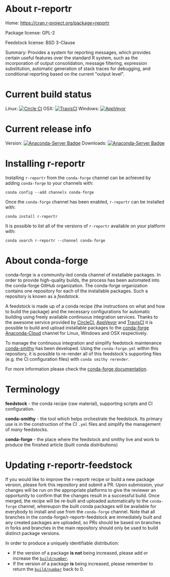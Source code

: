 About r-reportr
===============

Home: https://cran.r-project.org/package=reportr

Package license: GPL-2

Feedstock license: BSD 3-Clause

Summary: Provides a system for reporting messages, which provides certain useful features over the standard R system, such as the incorporation of output consolidation, message filtering, expression substitution, automatic generation of stack traces for debugging, and conditional reporting based on the current "output level".



Current build status
====================

Linux: [![Circle CI](https://circleci.com/gh/conda-forge/r-reportr-feedstock.svg?style=shield)](https://circleci.com/gh/conda-forge/r-reportr-feedstock)
OSX: [![TravisCI](https://travis-ci.org/conda-forge/r-reportr-feedstock.svg?branch=master)](https://travis-ci.org/conda-forge/r-reportr-feedstock)
Windows: [![AppVeyor](https://ci.appveyor.com/api/projects/status/github/conda-forge/r-reportr-feedstock?svg=True)](https://ci.appveyor.com/project/conda-forge/r-reportr-feedstock/branch/master)

Current release info
====================
Version: [![Anaconda-Server Badge](https://anaconda.org/conda-forge/r-reportr/badges/version.svg)](https://anaconda.org/conda-forge/r-reportr)
Downloads: [![Anaconda-Server Badge](https://anaconda.org/conda-forge/r-reportr/badges/downloads.svg)](https://anaconda.org/conda-forge/r-reportr)

Installing r-reportr
====================

Installing `r-reportr` from the `conda-forge` channel can be achieved by adding `conda-forge` to your channels with:

```
conda config --add channels conda-forge
```

Once the `conda-forge` channel has been enabled, `r-reportr` can be installed with:

```
conda install r-reportr
```

It is possible to list all of the versions of `r-reportr` available on your platform with:

```
conda search r-reportr --channel conda-forge
```


About conda-forge
=================

conda-forge is a community-led conda channel of installable packages.
In order to provide high-quality builds, the process has been automated into the
conda-forge GitHub organization. The conda-forge organization contains one repository
for each of the installable packages. Such a repository is known as a *feedstock*.

A feedstock is made up of a conda recipe (the instructions on what and how to build
the package) and the necessary configurations for automatic building using freely
available continuous integration services. Thanks to the awesome service provided by
[CircleCI](https://circleci.com/), [AppVeyor](http://www.appveyor.com/)
and [TravisCI](https://travis-ci.org/) it is possible to build and upload installable
packages to the [conda-forge](https://anaconda.org/conda-forge)
[Anaconda-Cloud](http://docs.anaconda.org/) channel for Linux, Windows and OSX respectively.

To manage the continuous integration and simplify feedstock maintenance
[conda-smithy](http://github.com/conda-forge/conda-smithy) has been developed.
Using the ``conda-forge.yml`` within this repository, it is possible to re-render all of
this feedstock's supporting files (e.g. the CI configuration files) with ``conda smithy rerender``.

For more information please check the [conda-forge documentation](https://conda-forge.org/docs/).

Terminology
===========

**feedstock** - the conda recipe (raw material), supporting scripts and CI configuration.

**conda-smithy** - the tool which helps orchestrate the feedstock.
                   Its primary use is in the construction of the CI ``.yml`` files
                   and simplify the management of *many* feedstocks.

**conda-forge** - the place where the feedstock and smithy live and work to
                  produce the finished article (built conda distributions)


Updating r-reportr-feedstock
============================

If you would like to improve the r-reportr recipe or build a new
package version, please fork this repository and submit a PR. Upon submission,
your changes will be run on the appropriate platforms to give the reviewer an
opportunity to confirm that the changes result in a successful build. Once
merged, the recipe will be re-built and uploaded automatically to the
`conda-forge` channel, whereupon the built conda packages will be available for
everybody to install and use from the `conda-forge` channel.
Note that all branches in the conda-forge/r-reportr-feedstock are
immediately built and any created packages are uploaded, so PRs should be based
on branches in forks and branches in the main repository should only be used to
build distinct package versions.

In order to produce a uniquely identifiable distribution:
 * If the version of a package **is not** being increased, please add or increase
   the [``build/number``](http://conda.pydata.org/docs/building/meta-yaml.html#build-number-and-string).
 * If the version of a package **is** being increased, please remember to return
   the [``build/number``](http://conda.pydata.org/docs/building/meta-yaml.html#build-number-and-string)
   back to 0.